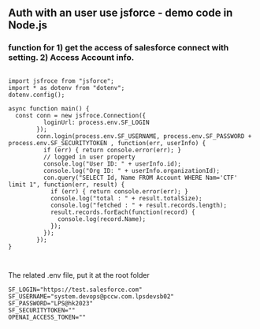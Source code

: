 ## Auth with an user use jsforce - demo code in Node.js

### function for 1) get the access of salesforce connect with setting. 2) Access Account info. 

```

import jsfroce from "jsforce";
import * as dotenv from "dotenv";
dotenv.config();

async function main() {
  const conn = new jsfroce.Connection({
          loginUrl: process.env.SF_LOGIN
        });
        conn.login(process.env.SF_USERNAME, process.env.SF_PASSWORD + process.env.SF_SECURITYTOKEN , function(err, userInfo) {
          if (err) { return console.error(err); }
          // logged in user property
          console.log("User ID: " + userInfo.id);
          console.log("Org ID: " + userInfo.organizationId);
          con.query("SELECT Id, Name FROM Account WHERE Nam='CTF' limit 1", function(err, result) {
            if (err) { return console.error(err); }
            console.log("total : " + result.totalSize);
            console.log("fetched : " + result.records.length);
            result.records.forEach(function(record) {
              console.log(record.Name);
            });
          });
        });
}
  


```


The related .env file, put it at the root folder

```
SF_LOGIN="https://test.salesforce.com"
SF_USERNAME="system.devops@pccw.com.lpsdevsb02"
SF_PASSWORD="LPS@hk2023"
SF_SECURITYTOKEN=""
OPENAI_ACCESS_TOKEN=""
```


